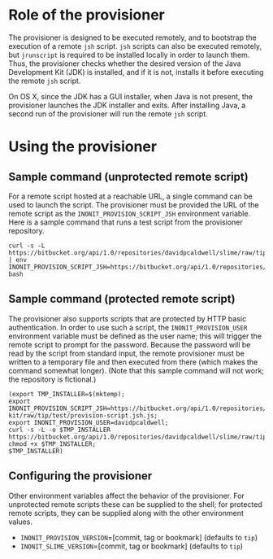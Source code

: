 #	Role of the provisioner

The provisioner is designed to be executed remotely, and to bootstrap the execution of a remote `jsh` script. `jsh` scripts can also
be executed remotely, but `jrunscript` is required to be installed locally in order to launch them. Thus, the provisioner checks
whether the desired version of the Java Development Kit (JDK) is installed, and if it is not, installs it before executing the
remote `jsh` script.

On OS X, since the JDK has a GUI installer, when Java is not present, the provisioner launches the JDK installer and exits. After
installing Java, a second run of the provisioner will run the remote `jsh` script.

#	Using the provisioner

##	Sample command (unprotected remote script)

For a remote script hosted at a reachable URL, a single command can be used to launch the script. The provisioner must be provided
the URL of the remote script as the `INONIT_PROVISION_SCRIPT_JSH` environment variable. Here is a sample command that runs a test
script from the provisioner repository.

	curl -s -L https://bitbucket.org/api/1.0/repositories/davidpcaldwell/slime/raw/tip/jsh/tools/provision/remote.bash | env  INONIT_PROVISION_SCRIPT_JSH=https://bitbucket.org/api/1.0/repositories/davidpcaldwell/slime/raw/tip/jsh/tools/provision/test/application.jsh.js bash

##	Sample command (protected remote script)

The provisioner also supports scripts that are protected by HTTP basic authentication. In order to use such a script, the
`INONIT_PROVISION_USER` environment variable must be defined as the user name; this will trigger the remote script to prompt for
the password. Because the password will be read by the script from standard input, the remote provisioner must be written to
a temporary file and then executed from there (which makes the command somewhat longer). (Note that this sample command will not
work; the repository is fictional.)

	(export TMP_INSTALLER=$(mktemp);
	export INONIT_PROVISION_SCRIPT_JSH=https://bitbucket.org/api/1.0/repositories/davidpcaldwell/slime-kit/raw/tip/test/provision-script.jsh.js;
	export INONIT_PROVISION_USER=davidpcaldwell;
	curl -s -L -o $TMP_INSTALLER https://bitbucket.org/api/1.0/repositories/davidpcaldwell/slime/raw/tip/jsh/tools/provision/remote.bash;
	chmod +x $TMP_INSTALLER;
	$TMP_INSTALLER)

##	Configuring the provisioner

Other environment variables affect the behavior of the provisioner. For unprotected remote scripts these can be supplied to the
shell; for protected remote scripts, they can be supplied along with the other environment values.

*	`INONIT_PROVISION_VERSION`=[commit, tag or bookmark] (defaults to `tip`)
*	`INONIT_SLIME_VERSION`=[commit, tag or bookmark] (defaults to `tip`)
